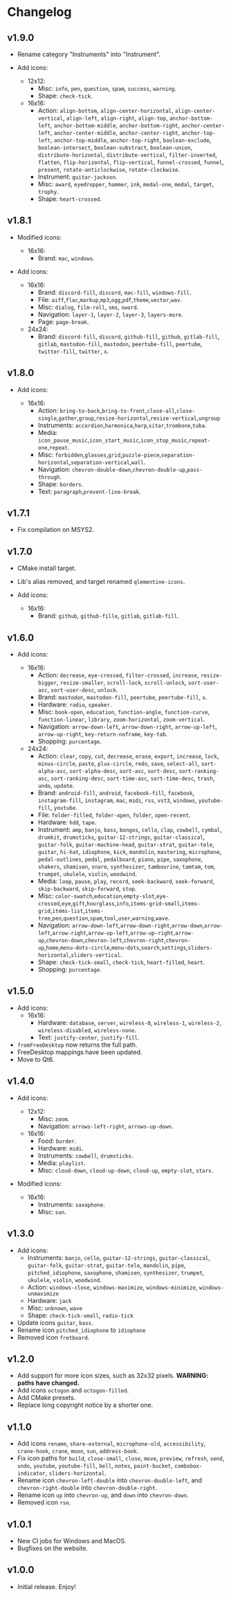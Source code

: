 # Changelog

## v1.9.0

- Rename category "Instruments" into "Instrument".

- Add icons:

  - 12x12:
    - Misc: `info`, `pen`, `question`, `spam`, `success`, `warning`.
    - Shape: `check-tick`.
  - 16x16:
    - Action: `align-bottom`, `align-center-horizontal`, `align-center-vertical`, `align-left`, `align-right`, `align-top`, `anchor-bottom-left`, `anchor-bottom-middle`, `anchor-bottom-right`, `anchor-center-left`, `anchor-center-middle`, `anchor-center-right`, `anchor-top-left`, `anchor-top-middle`, `anchor-top-right`, `boolean-exclude`, `boolean-intersect`, `boolean-substract`, `boolean-union`, `distribute-horizontal`, `distribute-vertical`, `filter-inverted`, `flatten`, `flip-horizontal`, `flip-vertical`, `funnel-crossed`, `funnel`, `present`, `rotate-anticlockwise`, `rotate-clockwise`.
    - Instrument: `guitar-jackson`.
    - Misc: `award`, `eyedropper`, `hammer`, `ink`, `medal-one`, `medal`, `target`, `trophy`.
    - Shape: `heart-crossed`.

## v1.8.1

- Modified icons:

  - 16x16:
    - Brand: `mac`, `windows`.

- Add icons:

  - 16x16:
    - Brand: `discord-fill`, `discord`, `mac-fill`, `windows-fill`.
    - File: `aiff`,`flac`,`markup`,`mp3`,`ogg`,`pdf`,`theme`,`vector`,`wav`.
    - Misc: `dialog`, `film-roll`, `sms`, `sword`.
    - Navigation: `layer-1`, `layer-2`, `layer-3`, `layers-more`.
    - Page: `page-break`.
  - 24x24:
    - Brand: `discord-fill`, `discord`, `github-fill`, `github`, `gitlab-fill`, `gitlab`, `mastodon-fill`, `mastodon`, `peertube-fill`, `peertube`, `twitter-fill`, `twitter`, `x`.

## v1.8.0

- Add icons:

  - 16x16:
    - Action: `bring-to-back`,`bring-to-front`,`close-all`,`close-single`,`gather`,`group`,`resize-horizontal`,`resize-vertical`,`ungroup`
    - Instruments: `accordion`,`harmonica`,`harp`,`sitar`,`trombone`,`tuba`.
    - Media: `icon_pause_music`,`icon_start_music`,`icon_stop_music`,`repeat-one`,`repeat`.
    - Misc: `forbidden`,`glasses`,`grid`,`puzzle-piece`,`separation-horizontal`,`separation-vertical`,`wall`.
    - Navigation: `chevron-double-down`,`chevron-double-up`,`pass-through`.
    - Shape: `borders`.
    - Text: `paragraph`,`prevent-line-break`.

## v1.7.1

- Fix compilation on MSYS2.

## v1.7.0

- CMake install target.
- Lib's alias removed, and target renamed `qlementine-icons`.
- Add icons:

  - 16x16:
    - Brand: `github`, `github-fille`, `gitlab`, `gitlab-fill`.

## v1.6.0

- Add icons:

  - 16x16:
    - Action: `decrease`, `eye-crossed`, `filter-crossed`, `increase`, `resize-bigger`, `resize-smaller`, `scroll-lock`, `scroll-unlock`, `sort-user-asc`, `sort-user-desc`, `unlock`.
    - Brand: `mastodon`, `mastodon-fill`, `peertube`, `peertube-fill`, `x`.
    - Hardware: `radio`, `speaker`.
    - Misc: `book-open`, `education`, `function-angle`, `function-curve`, `function-linear`, `library`, `zoom-horizontal`, `zoom-vertical`.
    - Navigation: `arrow-down-left`, `arrow-down-right`, `arrow-up-left`, `arrow-up-right`, `key-return-noframe`, `key-tab`.
    - Shopping: `purcentage`.
  - 24x24:
    - Action: `clear`, `copy`, `cut`, `decrease`, `erase`, `export`, `increase`, `lock`, `minus-circle`, `paste`, `plus-circle`, `redo`, `save`, `select-all`, `sort-alpha-asc`, `sort-alpha-desc`, `sort-asc`, `sort-desc`, `sort-ranking-asc`, `sort-ranking-desc`, `sort-time-asc`, `sort-time-desc`, `trash`, `undo`, `update`.
    - Brand: `android-fill`, `android`, `facebook-fill`, `facebook`, `instagram-fill`, `instagram`, `mac`, `midi`, `rss`, `vst3`, `windows`, `youtube-fill`, `youtube`.
    - File: `folder-filled`, `folder-open`, `folder`, `open-recent`.
    - Hardware: `hdd`, `tape`.
    - Instrument: `amp`, `banjo`, `bass`, `bongos`, `cello`, `clap`, `cowbell`, `cymbal`, `drumkit`, `drumsticks`, `guitar-12-strings`, `guitar-classical`, `guitar-folk`, `guitar-machine-head`, `guitar-strat`, `guitar-tele`, `guitar`, `hi-hat`, `idiophone`, `kick`, `mandolin`, `mastering`, `microphone`, `pedal-outlines`, `pedal`, `pedalboard`, `piano`, `pipe`, `saxophone`, `shakers`, `shamisen`, `snare`, `synthesizer`, `tambourine`, `tamtam`, `tom`, `trumpet`, `ukulele`, `violin`, `woodwind`.
    - Media: `loop`, `pause`, `play`, `record`, `seek-backward`, `seek-forward`, `skip-backward`, `skip-forward`, `stop`.
    - Misc: `color-swatch`,`education`,`empty-slot`,`eye-crossed`,`eye`,`gift`,`hourglass`,`info`,`items-grid-small`,`items-grid`,`items-list`,`items-tree`,`pen`,`question`,`spam`,`tool`,`user`,`warning`,`wave`.
    - Navigation: `arrow-down-left`,`arrow-down-right`,`arrow-down`,`arrow-left`,`arrow-right`,`arrow-up-left`,`arrow-up-right`,`arrow-up`,`chevron-down`,`chevron-left`,`chevron-right`,`chevron-up`,`home`,`menu-dots-circle`,`menu-dots`,`search`,`settings`,`sliders-horizontal`,`sliders-vertical`.
    - Shape: `check-tick-small`, `check-tick`, `heart-filled`, `heart`.
    - Shopping: `purcentage`.

## v1.5.0

- Add icons:
  - 16x16:
    - Hardware: `database`, `server`, `wireless-0`, `wireless-1`, `wireless-2`, `wireless-disabled`, `wireless-none`.
    - Text: `justify-center`, `justify-fill`.
- `fromFreeDesktop` now returns the full path.
- FreeDesktop mappings have been updated.
- Move to Qt6.

## v1.4.0

- Add icons:

  - 12x12:
    - Misc: `zoom`.
    - Navigation: `arrows-left-right`, `arrows-up-down`.
  - 16x16:
    - Food: `burder`.
    - Hardware: `midi`.
    - Instruments: `cowbell`, `drumsticks`.
    - Media: `playlist`.
    - Misc: `cloud-down`, `cloud-up-down`, `cloud-up`, `empty-slot`, `stars`.

- Modified icons:
  - 16x16:
    - Instruments: `saxophone`.
    - Misc: `sun`.

## v1.3.0

- Add icons:
  - Instruments: `banjo`, `cello`, `guitar-12-strings`, `guitar-classical`, `guitar-folk`, `guitar-strat`, `guitar-tele`, `mandolin`, `pipe`, `pitched_idiophone`, `saxophone`, `shamisen`, `synthesizer`, `trumpet`, `ukulele`, `violin`, `woodwind`.
  - Action: `windows-close`, `windows-maximize`, `windows-minimize`, `windows-unmaximize`
  - Hardware: `jack`
  - Misc: `unknown`, `wave`
  - Shape: `check-tick-small`, `radio-tick`
- Update icons `guitar`, `bass`.
- Rename icon `pitched_idiophone` to `idiophone`
- Removed icon `fretboard`.

## v1.2.0

- Add support for more icon sizes, such as 32x32 pixels. **WARNING: paths have changed.**
- Add icons `octogon` and `octogon-filled`.
- Add CMake presets.
- Replace long copyright notice by a shorter one.

## v1.1.0

- Add icons `rename`, `share-external`, `microphone-old`, `accessibility`, `crane-hook`, `crane`, `moon`, `sun`, `address-book`.
- Fix icon paths for `build`, `close-small`, `close`, `move`, `preview`, `refresh`, `send`, `undo`, `youtube`, `youtube-fill`, `bell`, `notes`, `paint-bucket`, `combobox-indicator`, `sliders-horizontal`.
- Rename icon `chevron-left-double` into `chevron-double-left`, and `chevron-right-double` into `chevron-double-right`.
- Rename icon `up` into `chevron-up`, and `down` into `chevron-down`.
- Removed icon `rse`.

## v1.0.1

- New CI jobs for Windows and MacOS.
- Bugfixes on the website.

## v1.0.0

- Initial release. Enjoy!
